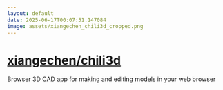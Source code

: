 ```yaml
---
layout: default
date: 2025-06-17T00:07:51.147084
image: assets/xiangechen_chili3d_cropped.png
---
```


# [xiangechen/chili3d](https://github.com/xiangechen/chili3d)

Browser 3D CAD app for making and editing models in your web browser
